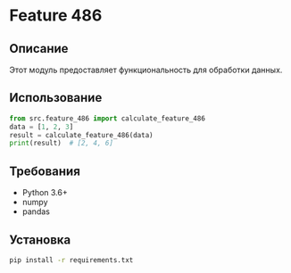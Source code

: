 # Feature 486
## Описание
Этот модуль предоставляет функциональность для обработки данных.
## Использование
```python
from src.feature_486 import calculate_feature_486
data = [1, 2, 3]
result = calculate_feature_486(data)
print(result)  # [2, 4, 6]
```
## Требования
- Python 3.6+
- numpy
- pandas
## Установка
```bash
pip install -r requirements.txt
```